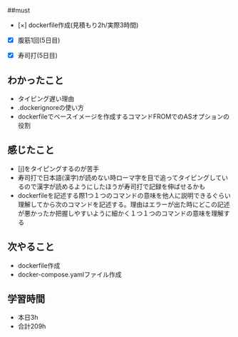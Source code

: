 ##must
- [×] dockerfile作成(見積もり2h/実際3時間)  
- [x] 腹筋1回(5日目)
- [x] 寿司打(5日目)



## わかったこと
- タイピング遅い理由
- .dockerignoreの使い方
- dockerfileでベースイメージを作成するコマンドFROMでのASオプションの役割

## 感じたこと
  - [j]をタイピングするのが苦手
  - 寿司打で日本語(漢字)が読めない時ローマ字を目で追ってタイピングしているので漢字が読めるようにしたほうが寿司打で記録を伸ばせるかも
  - dockerfileを記述する際1つ１つのコマンドの意味を他人に説明できるぐらい理解してから次のコマンドを記述する。理由はエラーが出た時にどこの記述が悪かったか把握しやすいように細かく１つ１つのコマンドの意味を理解する
    
## 次やること
  - dockerfile作成
  - docker-compose.yamlファイル作成
 

## 学習時間
  - 本日3h
  - 合計209h
